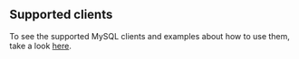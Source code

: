## Supported clients

To see the supported MySQL clients and examples about how to use them, take a look [here](https://github.com/src-d/go-mysql-server/blob/33657588d2ed14ade95deed511444b3def865b2b/SUPPORTED_CLIENTS.md).
